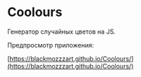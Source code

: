 # Coolours

Генератор  случайных цветов на JS.

Предпросмотр приложения:

[https://blackmozzzart.github.io/Coolours/](https://blackmozzzart.github.io/Coolours/)
